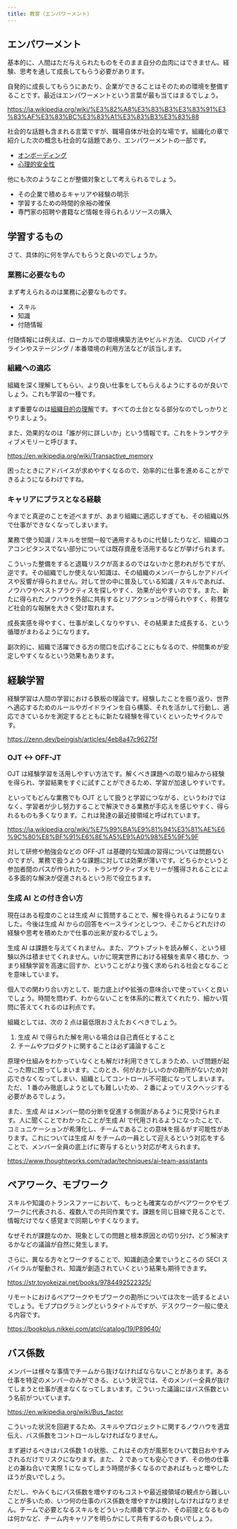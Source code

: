 ```yaml
---
title: 教育（エンパワーメント）
---
```


## エンパワーメント

基本的に、人間はただ与えられたものをそのまま自分の血肉にはできません。経験、思考を通して成長してもらう必要があります。

自発的に成長してもらうにあたり、企業ができることはそのための環境を整備することです。最近はエンパワーメントという言葉が最も当てはまるでしょう。

https://ja.wikipedia.org/wiki/%E3%82%A8%E3%83%B3%E3%83%91%E3%83%AF%E3%83%BC%E3%83%A1%E3%83%B3%E3%83%88

社会的な話題も含まれる言葉ですが、職場自体が社会的な場です。組織化の章で紹介した次の概念も社会的な話題であり、エンパワーメントの一部です。

- [オンボーディング](/books/eda3aa0eea5436/03-organizing.md#オンボーディング)
- [心理的安全性](/books/eda3aa0eea5436/03-organizing.md#心理的安全性)

他にも次のようなことが整備対象として考えられるでしょう。

- その企業で積めるキャリアや経験の明示
- 学習するための時間的余裕の確保
- 専門家の招聘や書籍など情報を得られるリソースの購入

## 学習するもの

さて、具体的に何を学んでもらうと良いのでしょうか。

### 業務に必要なもの

まず考えられるのは業務に必要なものです。

- スキル
- 知識
- 付随情報

付随情報には例えば、ローカルでの環境構築方法やビルド方法、 CI/CD パイプラインやステージング / 本番環境の利用方法などが該当します。

### 組織への適応

組織を深く理解してもらい、より良い仕事をしてもらえるようにするのが良いでしょう。これも学習の一種です。

まず重要なのは[組織目的の理解](/books/eda3aa0eea5436/03-organizing.md#組織の目的)です。すべての土台となる部分なのでしっかりとやりましょう。

また、効果的なのは「誰が何に詳しいか」という情報です。これをトランザクティブメモリーと呼びます。

https://en.wikipedia.org/wiki/Transactive_memory

困ったときにアドバイスが求めやすくなるので、効率的に仕事を進めることができるようになるわけですね。

### キャリアにプラスとなる経験

今までと真逆のことを述べますが、あまり組織に適応しすぎても、その組織以外で仕事ができなくなってしまいます。

業務で使う知識 / スキルを世間一般で通用するものに代替したりなど、組織のコアコンピタンスでない部分については既存資産を活用するなどが挙げられます。

こういった整備をすると退職リスクが高まるのではないかと思われがちですが、逆です。その組織でしか使えない知識は、その組織のメンバーからしかアドバイスや反響が得られません。対して世の中に普及している知識 / スキルであれば、ノウハウやベストプラクティスを探しやすく、効果が出やすいのです。また、新たに得られたノウハウを外部に共有するとリアクションが得られやすく、称賛など社会的な報酬を大きく受け取れます。

成長実感を得やすく、仕事が楽しくなりやすい、その結果また成長する、という循環がまわるようになります。

副次的に、組織で活躍できる方の間口を広げることにもなるので、仲間集めが安定しやすくなるという効果もあります。

## 経験学習

経験学習は人間の学習における鉄板の理論です。経験したことを振り返り、世界へ適応するためのルールやガイドラインを自ら構築、それを活かして行動し、適応できているかを測定するとともに新たな経験を得ていくといったサイクルです。

https://zenn.dev/beingish/articles/4eb8a47c96275f

### OJT <-> OFF-JT

OJT は経験学習を活用しやすい方法です。解くべき課題への取り組みから経験を得られ、学習結果をすぐに試すことができるため、学習が加速しやすいです。

といってもどんな業務でも OJT として扱うと学習につながる、というわけではなく、学習者が少し努力することで解決できる業務が手応えを感じやすく、得られるものも多くなります。これは発達の最近接領域と呼ばれています。

https://ja.wikipedia.org/wiki/%E7%99%BA%E9%81%94%E3%81%AE%E6%9C%80%E8%BF%91%E6%8E%A5%E9%A0%98%E5%9F%9F

対して研修や勉強会などの OFF-JT は基礎的な知識の習得については問題ないのですが、業務で扱うような課題に対しては効果が薄いです。どちらかというと参加者間のパスが作られたり、トランザクティブメモリーが獲得されることによる多面的な解決が促進されるという形で役立ちます。

### 生成 AI との付き合い方

現在はある程度のことは生成 AI に質問することで、解を得られるようになりました。今後は生成 AI からの回答をベースラインとしつつ、そこからどれだけの経験や思考を積めたかで仕事の出来が変わるでしょう。

生成 AI は課題を与えてくれません。また、アウトプットを読み解く、という経験以外は積ませてくれません。いかに現実世界における経験を素早く積むか、つまり経験学習を高速に回すか、ということがより強く求められる社会となることを意味しています。

個人での関わり合い方として、能力底上げや拡張の意味合いで使っていくと良いでしょう。時間を問わず、わからないことを体系的に教えてくれたり、細かい質問に答えてくれるのは利点です。

組織としては、次の 2 点は最低限おさえたおくべきでしょう。

1. 生成 AI で得られた解を用いる場合は自己責任とすること
2. チームやプロダクトに関することは必ず議論すること

原理や仕組みをわかっていなくとも解だけ利用できてしまうため、いざ問題が起こった際に困ってしまいます。このとき、何がおかしいのかの勘所がないため対応できなくなってしまい、組織としてコントロール不可能になってしまいます。ただ、 1 番のみ徹底しようとしても難しいため、 2 番によってリスクヘッジする必要があるでしょう。

また、生成 AI はメンバー間の分断を促進する側面があるように見受けられます。人に聞くことでわかったことが生成 AI で代用されるようになったことで、コミュニケーションが希薄化し、チームであることの意味を揺るがす可能性があります。これについては生成 AI をチームの一員として迎えるという対応をすることで、メンバー全員の底上げに寄与するという対応が考えられます。

https://www.thoughtworks.com/radar/techniques/ai-team-assistants

## ペアワーク、モブワーク

スキルや知識のトランスファーにおいて、もっとも確実なのがペアワークやモブワークに代表される、複数人での共同作業です。課題を同じ目線で見ることで、情報だけでなく感覚まで同期しやすくなります。

なぜそれが課題なのか、現象としての問題と根本原因との切り分け、どう解決するかなどの議論が自然に発生します。

さらに、異なる方々とワークすることで、知識創造企業でいうところの SECI スパイラルが駆動され、知識が創造されていくという結果も期待できます。

https://str.toyokeizai.net/books/9784492522325/

リモートにおけるペアワークやモブワークの勘所については次を一読するとよいでしょう。モブプログラミングというタイトルですが、デスクワーク一般に使える内容です。

https://bookplus.nikkei.com/atcl/catalog/19/P89640/

## バス係数

メンバーは様々な事情でチームから抜けなければならないことがあります。ある仕事を特定のメンバーのみができる、という状況では、そのメンバー全員が抜けてしまうと仕事が進まなくなってしまいます。こういった議論にはバス係数という名前がついています。

https://en.wikipedia.org/wiki/Bus_factor

こういった状況を回避するため、スキルやプロジェクトに関するノウハウを適宜伝え、バス係数をコントロールしなければなりません。

まず避けるべきはバス係数 1 の状態、これはその方が風邪をひいて数日おやすみされるだけでリスクになります。また、 2 であっても安心できず、その他の仕事との兼ね合いで実際 1 になってしまう時間が多くなるのであればもっと増やしたほうが良いでしょう。

ただし、やみくもにバス係数を増やすのもコストや最近接領域の観点から難しいことが多いため、いつ何の仕事のバス係数を増やすかは検討しなければなりません。チームで必要となるスキルをどういった順番で学ぶか、その前提となるものは何かなど、チーム内キャリアを明らかにして共有するのも良いでしょう。
